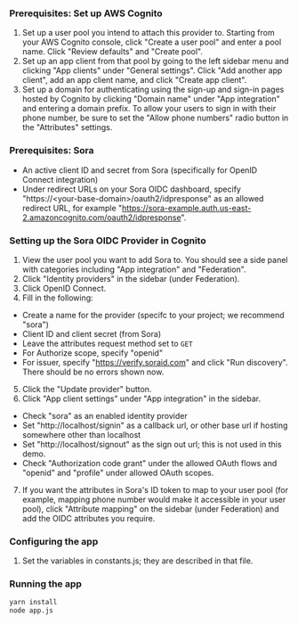 ### Prerequisites: Set up AWS Cognito
1. Set up a user pool you intend to attach this provider to. Starting from your AWS Cognito console, click "Create a user pool" and enter a pool name. Click "Review defaults" and "Create pool".
2. Set up an app client from that pool by going to the left sidebar menu and clicking "App clients" under "General settings". Click "Add another app client", add an app client name, and click "Create app client".
3. Set up a domain for authenticating using the sign-up and sign-in pages hosted by Cognito by clicking "Domain name" under "App integration" and entering a domain prefix. To allow your users to sign in with their phone number, be sure to set the "Allow phone numbers" radio button in the "Attributes" settings.

### Prerequisites: Sora
- An active client ID and secret from Sora (specifically for OpenID Connect integration)
- Under redirect URLs on your Sora OIDC dashboard, specify "https://\<your-base-domain\>/oauth2/idpresponse" as an allowed redirect URL, for example "https://sora-example.auth.us-east-2.amazoncognito.com/oauth2/idpresponse".

### Setting up the Sora OIDC Provider in Cognito
1. View the user pool you want to add Sora to. You should see a side panel with categories including "App integration" and "Federation".
2. Click "Identity providers" in the sidebar (under Federation).
3. Click OpenID Connect.
4. Fill in the following:
  - Create a name for the provider (specifc to your project; we recommend "sora")
  - Client ID and client secret (from Sora)
  - Leave the attributes request method set to `GET`
  - For Authorize scope, specify "openid"
  - For issuer, specify "https://verify.soraid.com" and click "Run discovery". There should be no errors shown now.
5. Click the "Update provider" button.
6. Click "App client settings" under "App integration" in the sidebar.
  - Check "sora" as an enabled identity provider
  - Set "http://localhost/signin" as a callback url, or other base url if hosting somewhere other than localhost
  - Set "http://localhost/signout" as the sign out url; this is not used in this demo.
  - Check "Authorization code grant" under the allowed OAuth flows and "openid" and "profile" under allowed OAuth scopes.
7. If you want the attributes in Sora's ID token to map to your user pool (for example, mapping phone number would make it accessible in your user pool), click "Attribute mapping" on the sidebar (under Federation) and add the OIDC attributes you require.


### Configuring the app
1. Set the variables in constants.js; they are described in that file.

### Running the app
```sh
yarn install
node app.js
```
